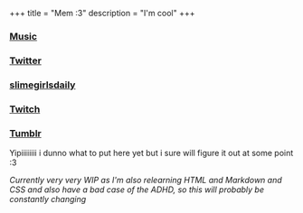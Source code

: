+++
title = "Mem :3"
description = "I'm cool"
+++

### [Music](https://thatonesaxguy.bandcamp.com/)

### [Twitter](https://twitter.com/Thatonesaxguy)

### [slimegirlsdaily](https://twitter.com/slimegirlsdaily)

### [Twitch](https://www.twitch.tv/mem0451)

### [Tumblr](https://www.tumblr.com/mem0451)

Yipiiiiiiii i dunno what to put here yet but i sure will figure it out at some point :3

_Currently very very WIP as I'm also relearning HTML and Markdown and CSS and also have a bad case of the ADHD, so this will probably be constantly changing_
